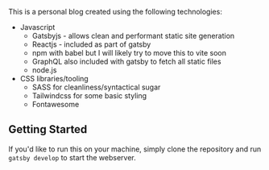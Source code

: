This is a personal blog created using the following technologies:
 - Javascript
   - Gatsbyjs - allows clean and performant static site generation
   - Reactjs - included as part of gatsby
   - npm with babel but I will likely try to move this to vite soon
   - GraphQL also included with gatsby to fetch all static files
   - node.js
 - CSS libraries/tooling
   - SASS for cleanliness/syntactical sugar
   - Tailwindcss for some basic styling
   - Fontawesome

## Getting Started
If you'd like to run this on your machine, simply clone the repository and run `gatsby develop` to start the webserver.
